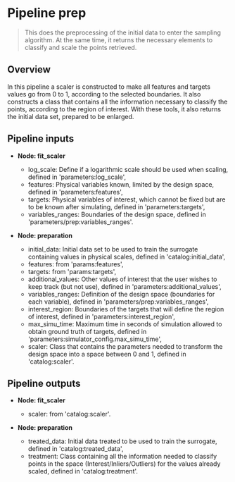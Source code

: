 # Pipeline prep

> This does the preprocessing of the initial data to enter the sampling algorithm. 
> At the same time, it returns the necessary elements to classify and scale the points retrieved. 

## Overview
In this pipeline a scaler is constructed to make all features and targets values go from 0 to 1, 
according to the selected boundaries.
It also constructs a class that contains all the information necessary to classify the points, according to
the region of interest.
With these tools, it also returns the initial data set, prepared to be enlarged.

## Pipeline inputs

* **Node: fit_scaler**
  * log_scale: Define if a logarithmic scale should be used when scaling, defined in 'parameters:log_scale',
  * features: Physical variables known, limited by the design space, defined in 'parameters:features',
  * targets: Physical variables of interest, which cannot be fixed but are to be known after simulating, defined in 'parameters:targets',
  * variables_ranges: Boundaries of the design space, defined in 'parameters/prep:variables_ranges'.

* **Node: preparation**
  * initial_data: Initial data set to be used to train the surrogate containing values in physical scales, defined in 'catalog:initial_data',
  * features: from 'params:features',
  * targets: from 'params:targets',
  * additional_values: Other values of interest that the user wishes to keep track (but not use), defined in 'parameters:additional_values',
  * variables_ranges: Definition of the design space (boundaries for each variable), defined in 'parameters/prep:variables_ranges',                          
  * interest_region: Boundaries of the targets that will define the region of interest, defined in 'parameters:interest_region',
  * max_simu_time: Maximum time in seconds of simulation allowed to obtain ground truth of targets, defined in 'parameters:simulator_config.max_simu_time',
  * scaler: Class that contains the parameters needed to transform the design space into a space between 0 and 1, defined in 'catalog:scaler'.

## Pipeline outputs
* **Node: fit_scaler**
  * scaler: from 'catalog:scaler'.

* **Node: preparation**
  * treated_data: Initial data treated to be used to train the surrogate, defined in 'catalog:treated_data',
  * treatment: Class containing all the information needed to classify points in the space (Interest/Inliers/Outliers) 
  for the values already scaled, defined in 'catalog:treatment'. 